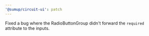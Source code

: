 ```yaml
---
'@sumup/circuit-ui': patch
---
```


Fixed a bug where the RadioButtonGroup didn't forward the `required` attribute to the inputs.
